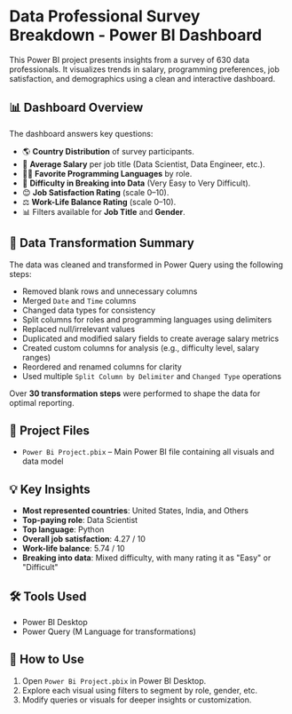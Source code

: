 # Data Professional Survey Breakdown - Power BI Dashboard

This Power BI project presents insights from a survey of 630 data professionals. It visualizes trends in salary, programming preferences, job satisfaction, and demographics using a clean and interactive dashboard.

## 📊 Dashboard Overview

The dashboard answers key questions:
- 🌎 **Country Distribution** of survey participants.
- 💼 **Average Salary** per job title (Data Scientist, Data Engineer, etc.).
- 👩‍💻 **Favorite Programming Languages** by role.
- 🎯 **Difficulty in Breaking into Data** (Very Easy to Very Difficult).
- 😊 **Job Satisfaction Rating** (scale 0–10).
- ⚖️ **Work-Life Balance Rating** (scale 0–10).
- 📊 Filters available for **Job Title** and **Gender**.

## 🔧 Data Transformation Summary

The data was cleaned and transformed in Power Query using the following steps:
- Removed blank rows and unnecessary columns
- Merged `Date` and `Time` columns
- Changed data types for consistency
- Split columns for roles and programming languages using delimiters
- Replaced null/irrelevant values
- Duplicated and modified salary fields to create average salary metrics
- Created custom columns for analysis (e.g., difficulty level, salary ranges)
- Reordered and renamed columns for clarity
- Used multiple `Split Column by Delimiter` and `Changed Type` operations

Over **30 transformation steps** were performed to shape the data for optimal reporting.

## 📁 Project Files

- `Power Bi Project.pbix` – Main Power BI file containing all visuals and data model

## 💡 Key Insights

- **Most represented countries**: United States, India, and Others
- **Top-paying role**: Data Scientist
- **Top language**: Python
- **Overall job satisfaction**: 4.27 / 10
- **Work-life balance**: 5.74 / 10
- **Breaking into data**: Mixed difficulty, with many rating it as "Easy" or "Difficult"

## 🛠 Tools Used

- Power BI Desktop
- Power Query (M Language for transformations)

## 📌 How to Use

1. Open `Power Bi Project.pbix` in Power BI Desktop.
2. Explore each visual using filters to segment by role, gender, etc.
3. Modify queries or visuals for deeper insights or customization.


